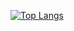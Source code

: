 [![Top Langs](https://github-readme-stats.vercel.app/api/top-langs/?username=fperellaholfeld&theme=radical&count_private=true&langs_count=8)](https://github.com/anuraghazra/github-readme-stats)

<!---
fperellaholfeld/fperellaholfeld is a ✨ special ✨ repository because its `README.md` (this file) appears on your GitHub profile.
You can click the Preview link to take a look at your changes. 
--->
